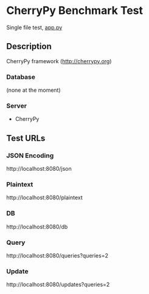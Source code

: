 # CherryPy Benchmark Test 

Single file test, [app.py](app.py)

## Description

CherryPy framework (http://cherrypy.org)

### Database

(none at the moment)

### Server

* CherryPy

## Test URLs
### JSON Encoding

http://localhost:8080/json

### Plaintext

http://localhost:8080/plaintext

### DB

http://localhost:8080/db

### Query

http://localhost:8080/queries?queries=2

### Update

http://localhost:8080/updates?queries=2

